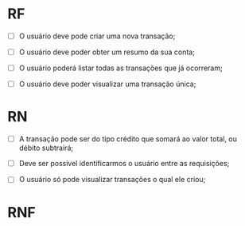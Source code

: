 # RF

- [ ] O usuário deve pode criar uma nova transação;
- [ ] O usuário deve poder obter um resumo da sua conta;
- [ ] O usuário poderá listar todas as transações que já ocorreram;
- [ ] O usuário deve poder visualizar uma transação única;



# RN

- [ ] A transação pode ser do tipo crédito que somará ao valor total, ou débito
subtrairá;
- [ ] Deve ser possível identificarmos o usuário entre as requisições;
- [ ] O usuário só pode visualizar transações o qual ele criou;



# RNF